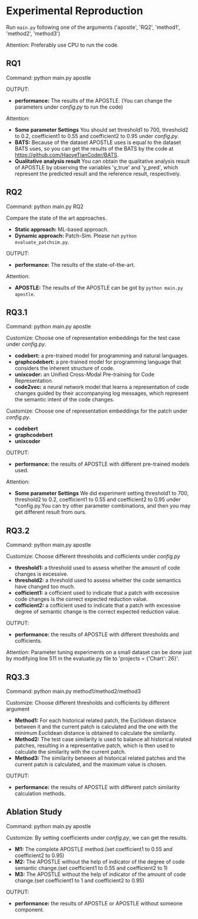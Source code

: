 # Experimental Reproduction
Run `main.py` following one of the arguments ('apostle', 'RQ2', 'method1', 'method2', 'method3')

Attention: Preferably use CPU to run the code.

## RQ1

Command:  python main.py apostle

OUTPUT: 
* **performance:** The results of the APOSTLE. (You can change the parameters under *config.py* to run the code)

Attention:
* **Some parameter Settings** You should set threshold1 to 700, threshold2 to 0.2, coefficient1 to 0.55 and coefficient2 to 0.95 under *config.py*.
* **BATS:** Because of the dataset APOSTLE uses is equal to the dataset BATS uses, so you can get the results of the BATS by the code at https://github.com/HaoyeTianCoder/BATS.
* **Qualitative analysis result** You can obtain the qualitative analysis result of APOSTLE by observing the variables 'y_true' and 'y_pred', which represent the predicted result and the reference result, respectively.

## RQ2

Command:  python main.py RQ2

Compare the state of the art approaches.

* **Static approach:** ML-based approach.
* **Dynamic approach:** Patch-Sim. Please run `python evaluate_patchsim.py`.

OUTPUT:
* **performance:** The results of the state-of-the-art.

Attention:
* **APOSTLE:** The results of the APOSTLE can be got by `python main.py apostle`.

## RQ3.1

Command:  python main.py apostle

Customize: Choose one of representation embeddings for the test case under *config.py*.

* **codebert:** a pre-trained model for programming and natural languages.
* **graphcodebert:**  a pre-trained model for programming language that considers the inherent structure of code.
* **unixcoder:** an Unified Cross-Modal Pre-training for Code Representation.
* **code2vec:**  a neural network model that learns a representation of code changes guided by their accompanying log messages, which represent the semantic intent of the code changes.

Customize: Choose one of representation embeddings for the patch under *config.py*.

* **codebert** 
* **graphcodebert** 
* **unixcoder**

OUTPUT:
* **performance:** the results of APOSTLE with different pre-trained models used.

Attention:
* **Some parameter Settings** We did experiment setting threshold1 to 700, threshold2 to 0.2, coefficient1 to 0.55 and coefficient2 to 0.95 under *config.py.You can try other parameter combinations, and then you may get different result from ours.

## RQ3.2

Command:  python main.py apostle

Customize: Choose different thresholds and cofficients under *config.py*

* **threshold1:** a threshold used to assess whether the amount of code changes is excessive.
* **threshold2:** a threshold used to assess whether the code semantics have changed too much.
* **cofficient1:** a cofficient used to indicate that a patch with excessive code changes is the correct expected reduction value.
* **cofficient2:** a cofficient used to indicate that a patch with excessive degree of semantic change is the correct expected reduction value.

OUTPUT:
* **performance:** the results of APOSTLE with different thresholds and cofficients.

Attention:
Parameter tuning experiments on a small dataset can be done just by modifying line 511 in the evaluatie.py file to 'projects = {'Chart': 26}'.

## RQ3.3

Command:  python main.py method1/method2/method3

Customize: Choose different thresholds and cofficients by different argument

* **Method1:** For each historical related patch, the Euclidean distance between it and the current patch is calculated and the one with the minimum Euclidean distance is obtained to calculate the similarity.
* **Method2:** The test case similarity is used to balance all historical related patches, resulting in a representative patch, which is then used to calculate the similarity with the current patch.
* **Method3:** The similarity between all historical related patches and the current patch is calculated, and the maximum value is chosen.

OUTPUT:
* **performance:** the results of APOSTLE with different patch similarity calculation methods.

## Ablation Study

Command: python main.py apostle

Customize: By setting coefficients under *config.py*, we can get the results.

* **M1:** The complete APOSTLE method.(set coefficient1 to 0.55 and coefficient2 to 0.95)
* **M2:** The APOSTLE without the help of indicator of the degree of code semantic change.(set coefficient1 to 0.55 and coefficient2 to 1)
* **M3:** The APOSTLE without the help of indicator of the amount of code change.(set coefficient1 to 1 and coefficient2 to 0.95)

OUTPUT:
* **performance:** the results of APOSTLE or APOSTLE without someone component.
